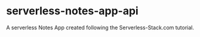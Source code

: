 # serverless-notes-app-api
A serverless Notes App created following the Serverless-Stack.com tutorial.
